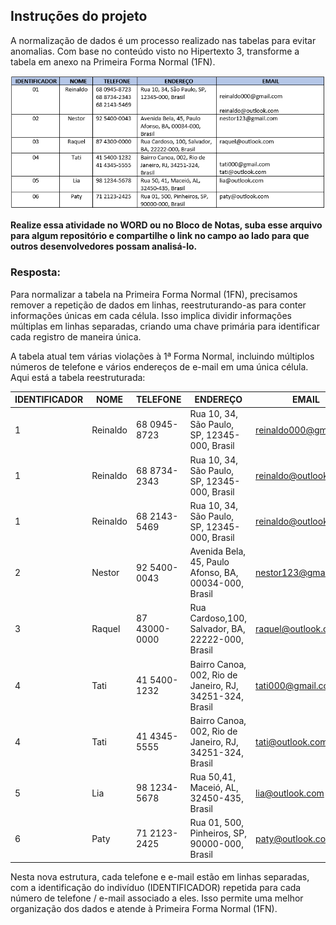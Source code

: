 ## Instruções do projeto

A normalização de dados é um processo realizado nas tabelas para evitar anomalias. Com base no conteúdo visto no Hipertexto 3, transforme a tabela em anexo na Primeira Forma Normal (1FN).

[![Anexo](img/Imagem01_Atividade03_BancodeDadosI.png)](img/Imagem01_Atividade03_BancodeDadosI.png)

**Realize essa atividade no WORD ou no Bloco de Notas, suba esse arquivo para algum repositório e compartilhe o link no campo ao lado para que outros desenvolvedores possam analisá-lo.**

### Resposta:

Para normalizar a tabela na Primeira Forma Normal (1FN), precisamos remover a repetição de dados em linhas, reestruturando-as para conter informações únicas em cada célula. Isso implica dividir informações múltiplas em linhas separadas, criando uma chave primária para identificar cada registro de maneira única.

A tabela atual tem várias violações à 1ª Forma Normal, incluindo múltiplos números de telefone e vários endereços de e-mail em uma única célula. Aqui está a tabela reestruturada:

| IDENTIFICADOR | NOME     | TELEFONE      | ENDEREÇO                                                 | EMAIL                 |
| ------------- | -------- | ------------- | -------------------------------------------------------- | --------------------- |
| 1             | Reinaldo | 68 0945-8723  | Rua 10, 34, São Paulo, SP, 12345-000, Brasil             | reinaldo000@gmail.com |
| 1             | Reinaldo | 68 8734-2343  | Rua 10, 34, São Paulo, SP, 12345-000, Brasil             | reinaldo@outlook.com  |
| 1             | Reinaldo | 68 2143-5469  | Rua 10, 34, São Paulo, SP, 12345-000, Brasil             | reinaldo@outlook.com  |
| 2             | Nestor   | 92 5400-0043  | Avenida Bela, 45, Paulo Afonso, BA, 00034-000, Brasil    | nestor123@gmail.com   |
| 3             | Raquel   | 87 43000-0000 | Rua Cardoso,100, Salvador, BA, 22222-000, Brasil         | raquel@outlook.com    |
| 4             | Tati     | 41 5400-1232  | Bairro Canoa, 002, Rio de Janeiro, RJ, 34251-324, Brasil | tati000@gmail.com     |
| 4             | Tati     | 41 4345-5555  | Bairro Canoa, 002, Rio de Janeiro, RJ, 34251-324, Brasil | tati@outlook.com      |
| 5             | Lia      | 98 1234-5678  | Rua 50,41, Maceió, AL, 32450-435, Brasil                 | lia@outlook.com       |
| 6             | Paty     | 71 2123-2425  | Rua 01, 500, Pinheiros, SP, 90000-000, Brasil            | paty@outlook.com      |

Nesta nova estrutura, cada telefone e e-mail estão em linhas separadas, com a identificação do indivíduo (IDENTIFICADOR) repetida para cada número de telefone / e-mail associado a eles. Isso permite uma melhor organização dos dados e atende à Primeira Forma Normal (1FN).
